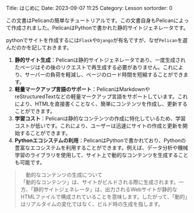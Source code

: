 Title: はじめに
Date: 2023-09-07 11:25
Category: Lesson
sortorder: 0

この文書はPelicanの簡単なチュートリアルです。この文書自身もPelicanによって作成されました。PelicanはPythonで書かれた静的サイトジェネレータです。

pythonでサイトを作成するには`Flask`や`Django`が有名ですが、なぜ`Pelican`を選んだのかを記しておきます。

1. **静的サイト生成**：Pelicanは静的サイトジェネレータであり、一度生成されたページはその後のリクエストで再生成する必要がありません。これにより、サーバーの負荷を軽減し、ページのロード時間を短縮することができます。
2. **軽量マークアップ言語のサポート**：PelicanはMarkdownやreStructuredTextなどの軽量マークアップ言語をサポートしています。これにより、HTMLを直接書くことなく、簡単にコンテンツを作成し、更新することができます。
3. **学習コスト**：Pelicanは静的なコンテンツの作成に特化しているため、学習コストが低いです。これにより、ユーザーは迅速にサイトの作成と更新を開始することができます。
4. **Pythonエコシステムの利用**：PelicanはPythonで書かれており、Pythonの豊富なエコシステムを利用することができます。例えば、データ分析や機械学習のライブラリを使用して、サイト上で動的なコンテンツを生成することも可能です。

>　動的なコンテンツの生成について  
> 「動的なコンテンツ」は、サイトがビルドされる際に生成されます。一方、「静的サイトジェネレータ」は、出力されるWebサイトが静的なHTMLファイルで構成されていることを意味します。したがって、「動的」はリアルタイムの変化ではなく、ビルド時の生成を指します。
